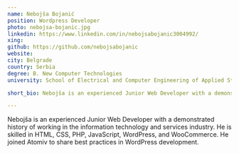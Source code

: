 ```yaml
---
name: Nebojša Bojanić
position: Wordpress Developer
photo: nebojsa-bojanic.jpg
linkedin: https://www.linkedin.com/in/nebojsabojanic3004992/
xing: 
github: https://github.com/nebojsabojanic
website:
city: Belgrade
country: Serbia
degree: B. New Computer Technologies
university: School of Electrical and Computer Engineering of Applied Studies

short_bio: Nebojša is an experienced Junior Web Developer with a demonstrated history of working in the information technology and services industry.

---
```

Nebojša is an experienced Junior Web Developer with a demonstrated history of working in the information technology and services industry. He is skilled in HTML, CSS, PHP, JavaScript, WordPress, and WooCommerce. He joined Atomiv to share best practices in WordPress development.
